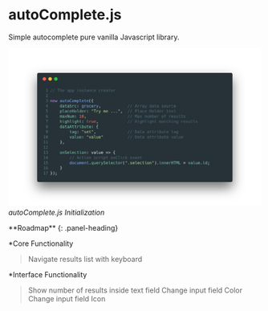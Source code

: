# autoComplete.js
Simple autocomplete pure vanilla Javascript library.

![autoComplete.js Initialization](./README/img/autoComplete.js.png "autoComplete.js Initialization")*autoComplete.js Initialization*

<style>
.alert-danger {
  color: rgb(169,68,66) !important;
}
</style>

<div class="panel panel-success">
**Roadmap**
{: .panel-heading}
<div class="panel-body">

*Core Functionality
> Navigate results list with keyboard

*Interface Functionality
> Show number of results inside text field
> Change input field Color
> Change input field Icon

</div>
</div>